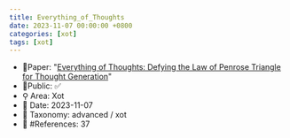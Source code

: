 ```yaml
---
title: Everything_of_Thoughts
date: 2023-11-07 00:00:00 +0800
categories: [xot]
tags: [xot]
---
```


- 📙Paper: "[Everything of Thoughts: Defying the Law of Penrose Triangle for Thought Generation](https://www.semanticscholar.org/paper/Everything-of-Thoughts%3A-Defying-the-Law-of-Penrose-Ding-Zhang/b2c77501bed6a95b4146e613db0bf868a56bfe72)"
- 🔑Public: ✅
- ⚲ Area: Xot
- 📅 Date: 2023-11-07
- 🔎 Taxonomy: advanced / xot
- 📝 #References: 37
